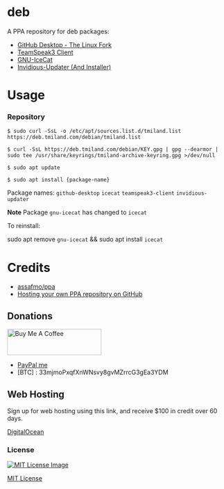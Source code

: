 # deb
 A PPA repository for deb packages:
 
 - [GitHub Desktop - The Linux Fork](https://github.com/shiftkey/desktop)
 - [TeamSpeak3 Client](https://github.com/tmiland/TeamSpeak3-Client)
 - [GNU-IceCat](https://www.gnu.org/software/gnuzilla/)
 - [Invidious-Updater (And Installer)](https://github.com/tmiland/Invidious-Updater)

 # Usage

 ### Repository

 ```shell
 $ sudo curl -SsL -o /etc/apt/sources.list.d/tmiland.list https://deb.tmiland.com/debian/tmiland.list
 ```

 ```shell
 $ curl -SsL https://deb.tmiland.com/debian/KEY.gpg | gpg --dearmor | sudo tee /usr/share/keyrings/tmiland-archive-keyring.gpg >/dev/null
 ```

 ```shell
 $ sudo apt update
 ```
 
 ```shell
 $ sudo apt install {package-name}
 ```

Package names: ```github-desktop``` ```icecat``` ```teamspeak3-client``` ```invidious-updater```

**Note**
Package ```gnu-icecat``` has changed to ```icecat```

To reinstall:

sudo apt remove ```gnu-icecat``` && sudo apt install ```icecat```

 # Credits
 
- [assafmo/ppa](https://github.com/assafmo/ppa)
- [Hosting your own PPA repository on GitHub](https://assafmo.github.io/2019/05/02/ppa-repo-hosted-on-github.html)

## Donations
<a href="https://www.buymeacoffee.com/tmiland" target="_blank"><img src="https://cdn.buymeacoffee.com/buttons/v2/default-yellow.png" alt="Buy Me A Coffee" style="height: 60px !important;width: 217px !important;" ></a>
- [PayPal me](https://paypal.me/milanddata)
- [BTC] : 33mjmoPxqfXnWNsvy8gvMZrrcG3gEa3YDM

## Web Hosting

Sign up for web hosting using this link, and receive $100 in credit over 60 days.

[DigitalOcean](https://m.do.co/c/f1f2b475fca0)

### License

[![MIT License Image](https://upload.wikimedia.org/wikipedia/commons/thumb/0/0c/MIT_logo.svg/220px-MIT_logo.svg.png)](https://github.com/tmiland/deb/blob/master/LICENSE)

[MIT License](https://github.com/tmiland/deb/blob/master/LICENSE)
